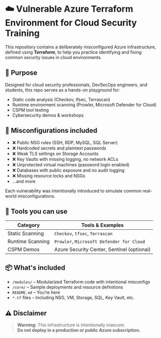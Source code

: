 # ☁️ Vulnerable Azure Terraform Environment for Cloud Security Training

This repository contains a deliberately misconfigured Azure infrastructure, defined using **Terraform**, to help you practice identifying and fixing common security issues in cloud environments.

## 🎯 Purpose

Designed for cloud security professionals, DevSecOps engineers, and students, this repo serves as a hands-on playground for:

- Static code analysis (Checkov, tfsec, Terrascan)
- Runtime environment scanning (Prowler, Microsoft Defender for Cloud)
- CSPM tool testing
- Cybersecurity demos & workshops

## 🚨 Misconfigurations included

- ❌ Public NSG rules (SSH, RDP, MySQL, SQL Server)
- ❌ Hardcoded secrets and plaintext passwords
- ❌ Weak TLS settings on Storage Accounts
- ❌ Key Vaults with missing logging, no network ACLs
- ❌ Unprotected virtual machines (password login enabled)
- ❌ Databases with public exposure and no audit logging
- ❌ Missing resource locks and NSGs
- ...and more

Each vulnerability was intentionally introduced to simulate common real-world misconfigurations.

## 🔧 Tools you can use

| Category         | Tools & Examples                              |
|------------------|------------------------------------------------|
| Static Scanning  | `Checkov`, `tfsec`, `Terrascan`               |
| Runtime Scanning | `Prowler`, `Microsoft Defender for Cloud`     |
| CSPM Demos       | Azure Security Center, Sentinel (optional)    |

## 📦 What's included

- `/modules/` – Modularized Terraform code with intentional misconfigs  
- `/core/` – Sample deployments and resource definitions  
- `README.md` – You’re here  
- `*.tf` files – Including NSG, VM, Storage, SQL, Key Vault, etc.

## ⚠️ Disclaimer

> **Warning:** This infrastructure is intentionally insecure.  
> **Do not deploy in a production or public Azure subscription.**
